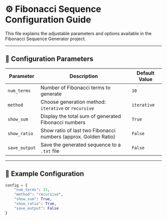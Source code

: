 # ⚙️ Fibonacci Sequence Configuration Guide

This file explains the adjustable parameters and options available in the Fibonacci Sequence Generator project.

---

## 🔢 Configuration Parameters

| Parameter | Description | Default Value |
|------------|--------------|----------------|
| `num_terms` | Number of Fibonacci terms to generate | `10` |
| `method` | Choose generation method: `iterative` or `recursive` | `iterative` |
| `show_sum` | Display the total sum of generated Fibonacci numbers | `True` |
| `show_ratio` | Show ratio of last two Fibonacci numbers (approx. Golden Ratio) | `False` |
| `save_output` | Save the generated sequence to a `.txt` file | `False` |

---

## 🧮 Example Configuration

```python
config = {
    "num_terms": 15,
    "method": "recursive",
    "show_sum": True,
    "show_ratio": True,
    "save_output": False
}
